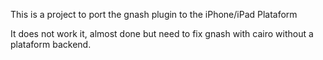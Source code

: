 This is a project to port the gnash plugin to the iPhone/iPad Plataform

It does not work it, almost done but need to fix gnash with cairo without a plataform backend.